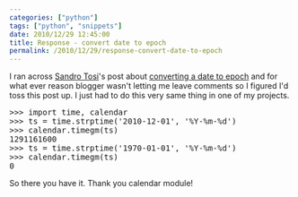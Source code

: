 ```yaml
---
categories: ["python"]
tags: ["python", "snippets"]
date: 2010/12/29 12:45:00
title: Response - convert date to epoch
permalink: /2010/12/29/response-convert-date-to-epoch
---
```

I ran across <a href="http://sandrotosi.blogspot.com/">Sandro Tosi</a>'s post about <a href="http://sandrotosi.blogspot.com/2010/12/convert-date-to-epoch.html">converting a date to epoch</a> and for what ever reason blogger wasn't letting me leave comments so I figured I'd toss this post up. I just had to do this very same thing in one of my projects.

<p>
<pre class="brush: py">
>>> import time, calendar
>>> ts = time.strptime('2010-12-01', '%Y-%m-%d')
>>> calendar.timegm(ts)
1291161600
>>> ts = time.strptime('1970-01-01', '%Y-%m-%d')
>>> calendar.timegm(ts)
0
</pre>
</p>

So there you have it. Thank you calendar module!

